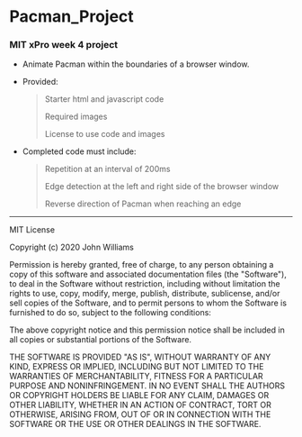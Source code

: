 
# Pacman_Project

### **MIT xPro week 4 project**

- Animate Pacman within the boundaries of a browser window.
- Provided:

    > Starter html and javascript code
    > 
    > Required images
    > 
    > License to use code and images

- Completed code must include:

    > Repetition at an interval of 200ms
    > 
    > Edge detection at the left and right side of the browser window
    > 
    > Reverse direction of Pacman when reaching an edge
---
MIT License

Copyright (c) 2020 John Williams

Permission is hereby granted, free of charge, to any person obtaining a copy
of this software and associated documentation files (the "Software"), to deal
in the Software without restriction, including without limitation the rights
to use, copy, modify, merge, publish, distribute, sublicense, and/or sell
copies of the Software, and to permit persons to whom the Software is
furnished to do so, subject to the following conditions:

The above copyright notice and this permission notice shall be included in all
copies or substantial portions of the Software.

THE SOFTWARE IS PROVIDED "AS IS", WITHOUT WARRANTY OF ANY KIND, EXPRESS OR
IMPLIED, INCLUDING BUT NOT LIMITED TO THE WARRANTIES OF MERCHANTABILITY,
FITNESS FOR A PARTICULAR PURPOSE AND NONINFRINGEMENT. IN NO EVENT SHALL THE
AUTHORS OR COPYRIGHT HOLDERS BE LIABLE FOR ANY CLAIM, DAMAGES OR OTHER
LIABILITY, WHETHER IN AN ACTION OF CONTRACT, TORT OR OTHERWISE, ARISING FROM,
OUT OF OR IN CONNECTION WITH THE SOFTWARE OR THE USE OR OTHER DEALINGS IN THE
SOFTWARE.
